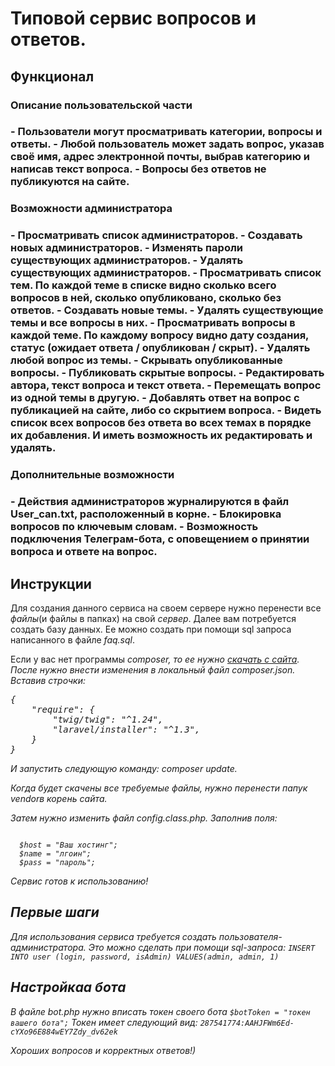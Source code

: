 <h1>Типовой сервис вопросов и ответов.</h1>

<h2>Функционал</h2>
<h3>Описание пользовательской части<h3>
- Пользователи могут просматривать категории, вопросы и ответы.
- Любой пользователь может задать вопрос, указав своё имя, адрес электронной почты, выбрав категорию и написав текст вопроса.
- Вопросы без ответов не публикуются на сайте.

<h3>Возможности администратора<h3>
- Просматривать список администраторов.
- Создавать новых администраторов.
- Изменять пароли существующих администраторов.
- Удалять существующих администраторов.
- Просматривать список тем. По каждой теме в списке видно сколько всего вопросов в ней, сколько опубликовано, сколько без ответов.
- Создавать новые темы.
- Удалять существующие темы и все вопросы в них.
- Просматривать вопросы в каждой теме. По каждому вопросу видно дату создания, статус (ожидает ответа / опубликован / скрыт).
- Удалять любой вопрос из темы.
- Скрывать опубликованные вопросы.
- Публиковать скрытые вопросы.
- Редактировать автора, текст вопроса и текст ответа.
- Перемещать вопрос из одной темы в другую.
- Добавлять ответ на вопрос с публикацией на сайте, либо со скрытием вопроса.
- Видеть список всех вопросов без ответа во всех темах в порядке их добавления. И иметь возможность их редактировать и удалять.

<h3>Дополнительные возможности<h3>
- Действия администраторов журналируются в файл User_can.txt, расположенный в корне.
- Блокировка вопросов по ключевым словам.
- Возможность подключения Телеграм-бота, с оповещением о принятии вопроса и ответе на вопрос.

<h2>Инструкции</h2>
Для создания данного сервиса на своем сервере нужно перенести все <i>файлы</i>(и файлы в папках) на свой <i>сервер</i>.
Далее вам потребуется создать базу данных. Ее можно создать при помощи sql запроса написанного в файле <i>faq.sql</i>.

Если у вас нет программы <i>composer<i>, то ее нужно <a href="https://getcomposer.org/">скачать с сайта</a>.
После нужно внести изменения в локальный файл <i>composer.json</i>.
Вставив строчки:
<pre>
{
    "require": {
        "twig/twig": "^1.24",
        "laravel/installer": "^1.3",
    }
}
</pre>
И запустить следующую команду: <i>composer update</i>.

Когда будет скачены все требуемые файлы, нужно перенести папук <i>vendor</i>в корень сайта.

Затем нужно изменить файл <i>config.class.php</i>.
Заполнив поля:

<code>
  $host = "Ваш хостинг";
  $name = "лгоин";
  $pass = "пароль";
</code>

Сервис готов к использованию!

<h2>Первые шаги</h2>
Для использования сервиса требуется создать пользователя-администратора.
Это можно сделать при помощи sql-запроса:
<code>INSERT INTO user (login, password, isAdmin) VALUES(admin, admin, 1)</code>

<h2>Настройкаа бота</h2>
В файле bot.php нужно вписать токен своего бота
<code>$botToken = "токен вашего бота";</code>
Токен имеет следующий вид:
<code>287541774:AAHJFWm6Ed-cYXo96E884wEY7Zdy_dv62ek</code>

Хороших вопросов и корректных ответов!)

